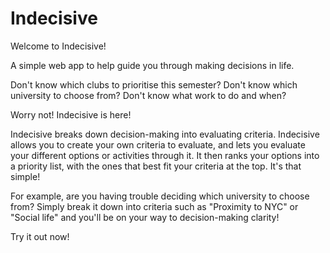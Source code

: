 # Indecisive

Welcome to Indecisive!

A simple web app to help guide you through making decisions in life.

Don't know which clubs to prioritise this semester?
Don't know which university to choose from?
Don't know what work to do and when?

Worry not! Indecisive is here!

Indecisive breaks down decision-making into evaluating criteria. Indecisive allows you to create your own criteria to evaluate, and lets you evaluate your different options or activities through it. It then ranks your options into a priority list, with the ones that best fit your criteria at the top. It's that simple!

For example, are you having trouble deciding which university to choose from? Simply break it down into criteria such as "Proximity to NYC" or "Social life" and you'll be on your way to decision-making clarity!

Try it out now!
